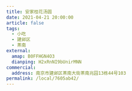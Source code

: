 ```yaml
---
title: 安家桂花汤圆
date: 2021-04-21 20:00:00
article: false
tags:
  - 小吃
  - 建邺区
  - 茶南
external:
  amap: B0FFHGN4O3
  dianping: H2xRnNI9bUnirMNN
commercial:
  address: 南京市建邺区茶南大街茶南兆园13栋44号103
permalink: /local/7605ab42/
---
```


<Infobox/>